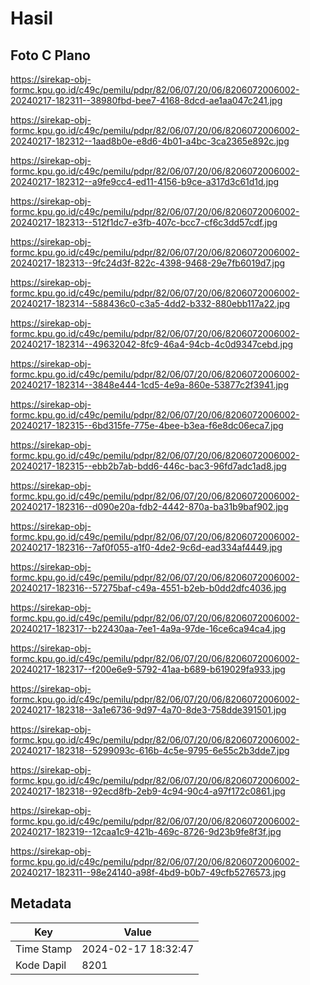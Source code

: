 # Hasil

## Foto C Plano

https://sirekap-obj-formc.kpu.go.id/c49c/pemilu/pdpr/82/06/07/20/06/8206072006002-20240217-182311--38980fbd-bee7-4168-8dcd-ae1aa047c241.jpg

https://sirekap-obj-formc.kpu.go.id/c49c/pemilu/pdpr/82/06/07/20/06/8206072006002-20240217-182312--1aad8b0e-e8d6-4b01-a4bc-3ca2365e892c.jpg

https://sirekap-obj-formc.kpu.go.id/c49c/pemilu/pdpr/82/06/07/20/06/8206072006002-20240217-182312--a9fe9cc4-ed11-4156-b9ce-a317d3c61d1d.jpg

https://sirekap-obj-formc.kpu.go.id/c49c/pemilu/pdpr/82/06/07/20/06/8206072006002-20240217-182313--512f1dc7-e3fb-407c-bcc7-cf6c3dd57cdf.jpg

https://sirekap-obj-formc.kpu.go.id/c49c/pemilu/pdpr/82/06/07/20/06/8206072006002-20240217-182313--9fc24d3f-822c-4398-9468-29e7fb6019d7.jpg

https://sirekap-obj-formc.kpu.go.id/c49c/pemilu/pdpr/82/06/07/20/06/8206072006002-20240217-182314--588436c0-c3a5-4dd2-b332-880ebb117a22.jpg

https://sirekap-obj-formc.kpu.go.id/c49c/pemilu/pdpr/82/06/07/20/06/8206072006002-20240217-182314--49632042-8fc9-46a4-94cb-4c0d9347cebd.jpg

https://sirekap-obj-formc.kpu.go.id/c49c/pemilu/pdpr/82/06/07/20/06/8206072006002-20240217-182314--3848e444-1cd5-4e9a-860e-53877c2f3941.jpg

https://sirekap-obj-formc.kpu.go.id/c49c/pemilu/pdpr/82/06/07/20/06/8206072006002-20240217-182315--6bd315fe-775e-4bee-b3ea-f6e8dc06eca7.jpg

https://sirekap-obj-formc.kpu.go.id/c49c/pemilu/pdpr/82/06/07/20/06/8206072006002-20240217-182315--ebb2b7ab-bdd6-446c-bac3-96fd7adc1ad8.jpg

https://sirekap-obj-formc.kpu.go.id/c49c/pemilu/pdpr/82/06/07/20/06/8206072006002-20240217-182316--d090e20a-fdb2-4442-870a-ba31b9baf902.jpg

https://sirekap-obj-formc.kpu.go.id/c49c/pemilu/pdpr/82/06/07/20/06/8206072006002-20240217-182316--7af0f055-a1f0-4de2-9c6d-ead334af4449.jpg

https://sirekap-obj-formc.kpu.go.id/c49c/pemilu/pdpr/82/06/07/20/06/8206072006002-20240217-182316--57275baf-c49a-4551-b2eb-b0dd2dfc4036.jpg

https://sirekap-obj-formc.kpu.go.id/c49c/pemilu/pdpr/82/06/07/20/06/8206072006002-20240217-182317--b22430aa-7ee1-4a9a-97de-16ce6ca94ca4.jpg

https://sirekap-obj-formc.kpu.go.id/c49c/pemilu/pdpr/82/06/07/20/06/8206072006002-20240217-182317--f200e6e9-5792-41aa-b689-b619029fa933.jpg

https://sirekap-obj-formc.kpu.go.id/c49c/pemilu/pdpr/82/06/07/20/06/8206072006002-20240217-182318--3a1e6736-9d97-4a70-8de3-758dde391501.jpg

https://sirekap-obj-formc.kpu.go.id/c49c/pemilu/pdpr/82/06/07/20/06/8206072006002-20240217-182318--5299093c-616b-4c5e-9795-6e55c2b3dde7.jpg

https://sirekap-obj-formc.kpu.go.id/c49c/pemilu/pdpr/82/06/07/20/06/8206072006002-20240217-182318--92ecd8fb-2eb9-4c94-90c4-a97f172c0861.jpg

https://sirekap-obj-formc.kpu.go.id/c49c/pemilu/pdpr/82/06/07/20/06/8206072006002-20240217-182319--12caa1c9-421b-469c-8726-9d23b9fe8f3f.jpg

https://sirekap-obj-formc.kpu.go.id/c49c/pemilu/pdpr/82/06/07/20/06/8206072006002-20240217-182311--98e24140-a98f-4bd9-b0b7-49cfb5276573.jpg


## Metadata

| Key        | Value               |
| ---------- | ------------------- |
| Time Stamp | 2024-02-17 18:32:47 |
| Kode Dapil | 8201                |



